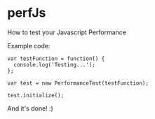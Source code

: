# perfJs
How to test your Javascript Performance

Example code:

```
var testFunction = function() {
  console.log('Testing...');
};

var test = new PerformanceTest(testFunction);

test.initialize();
```

And it's done! :)